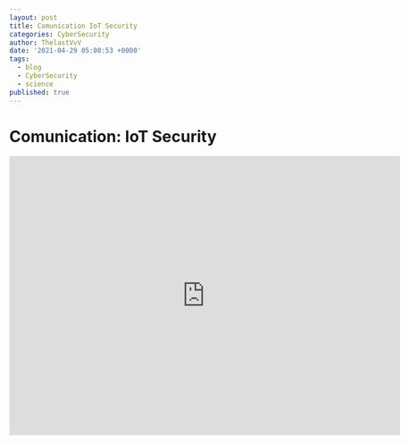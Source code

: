 ```yaml
---
layout: post
title: Comunication IoT Security
categories: CyberSecurity
author: ThelastVvV
date: '2021-04-29 05:00:53 +0000'
tags:
  - blog
  - CyberSecurity
  - science
published: true
---
```



# Comunication: IoT Security


<embed src="https://www.thelastvvv.com/images/posts/6/iotsec.pdf" width="700" height="500" type="application/pdf" />

